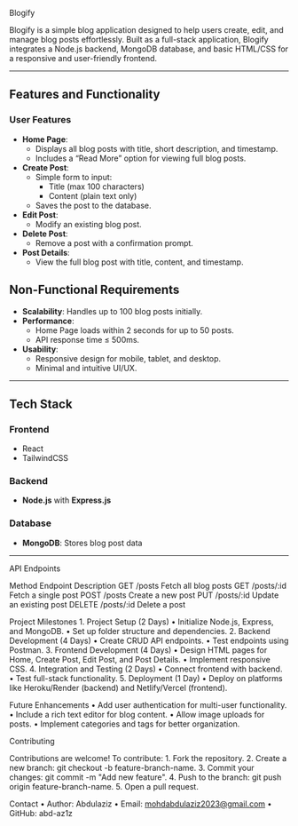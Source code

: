 Blogify

Blogify is a simple blog application designed to help users create, edit, and manage blog posts effortlessly. Built as a full-stack application, Blogify integrates a Node.js backend, MongoDB database, and basic HTML/CSS for a responsive and user-friendly frontend.

---

## Features and Functionality

### User Features
- **Home Page**:
  - Displays all blog posts with title, short description, and timestamp.
  - Includes a “Read More” option for viewing full blog posts.
- **Create Post**:
  - Simple form to input:
    - Title (max 100 characters)
    - Content (plain text only)
  - Saves the post to the database.
- **Edit Post**:
  - Modify an existing blog post.
- **Delete Post**:
  - Remove a post with a confirmation prompt.
- **Post Details**:
  - View the full blog post with title, content, and timestamp.

## Non-Functional Requirements

- **Scalability**: Handles up to 100 blog posts initially.
- **Performance**:
  - Home Page loads within 2 seconds for up to 50 posts.
  - API response time ≤ 500ms.
- **Usability**:
  - Responsive design for mobile, tablet, and desktop.
  - Minimal and intuitive UI/UX.

---

## Tech Stack

### Frontend
- React
- TailwindCSS

### Backend
- **Node.js** with **Express.js**

### Database
- **MongoDB**: Stores blog post data

---

API Endpoints

Method	Endpoint	Description
GET	/posts	Fetch all blog posts
GET	/posts/:id	Fetch a single post
POST	/posts	Create a new post
PUT	/posts/:id	Update an existing post
DELETE	/posts/:id	Delete a post

Project Milestones
	1.	Project Setup (2 Days)
	•	Initialize Node.js, Express, and MongoDB.
	•	Set up folder structure and dependencies.
	2.	Backend Development (4 Days)
	•	Create CRUD API endpoints.
	•	Test endpoints using Postman.
	3.	Frontend Development (4 Days)
	•	Design HTML pages for Home, Create Post, Edit Post, and Post Details.
	•	Implement responsive CSS.
	4.	Integration and Testing (2 Days)
	•	Connect frontend with backend.
	•	Test full-stack functionality.
	5.	Deployment (1 Day)
	•	Deploy on platforms like Heroku/Render (backend) and Netlify/Vercel (frontend).

Future Enhancements
	•	Add user authentication for multi-user functionality.
	•	Include a rich text editor for blog content.
	•	Allow image uploads for posts.
	•	Implement categories and tags for better organization.

Contributing

Contributions are welcome! To contribute:
	1.	Fork the repository.
	2.	Create a new branch: git checkout -b feature-branch-name.
	3.	Commit your changes: git commit -m "Add new feature".
	4.	Push to the branch: git push origin feature-branch-name.
	5.	Open a pull request.

Contact
	•	Author: Abdulaziz
	•	Email: mohdabdulaziz2023@gmail.com
	•	GitHub: abd-az1z
